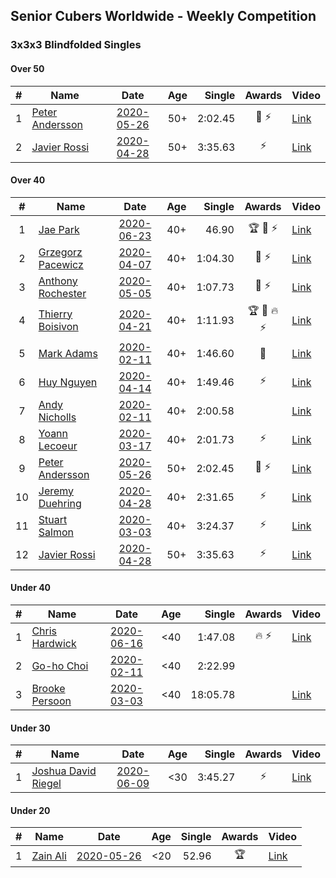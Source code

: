 ## Senior Cubers Worldwide - Weekly Competition
### 3x3x3 Blindfolded Singles

#### Over 50

| # | Name | Date | Age | Single | Awards | Video |
| :--: | -- | :--: | :--: | --: | :--: | -- |
| 1 | [Peter Andersson](../persons/peter_andersson.md) | [2020-05-26](results/2020-05-26.md) | 50+ | 2:02.45 | 🥈 ⚡ | [Link](https://www.facebook.com/events/1531820936993798/permalink/1533584773484081/) |
| 2 | [Javier Rossi](../persons/javier_rossi.md) | [2020-04-28](results/2020-04-28.md) | 50+ | 3:35.63 | ⚡ | [Link](https://www.facebook.com/events/534758690547855/permalink/535205530503171/) |

#### Over 40

| # | Name | Date | Age | Single | Awards | Video |
| :--: | -- | :--: | :--: | --: | :--: | -- |
| 1 | [Jae Park](../persons/jae_park.md) | [2020-06-23](results/2020-06-23.md) | 40+ | 46.90 | 🏆 🥇 ⚡ | [Link](https://www.facebook.com/events/850175445522887/permalink/852285558645209/) |
| 2 | [Grzegorz Pacewicz](../persons/grzegorz_pacewicz.md) | [2020-04-07](results/2020-04-07.md) | 40+ | 1:04.30 | 🥈 ⚡ | [Link](https://www.facebook.com/events/258196271885699/permalink/262125944826065/) |
| 3 | [Anthony Rochester](../persons/anthony_rochester.md) | [2020-05-05](results/2020-05-05.md) | 40+ | 1:07.73 | 🥈 ⚡ | [Link](https://www.facebook.com/events/2624652641189887/permalink/2625346837787134/) |
| 4 | [Thierry Boisivon](../persons/thierry_boisivon.md) | [2020-04-21](results/2020-04-21.md) | 40+ | 1:11.93 | 🏆 🥇 🔥 ⚡ | [Link](https://www.facebook.com/events/1312095715657208/permalink/1316281738571939/) |
| 5 | [Mark Adams](../persons/mark_adams.md) | [2020-02-11](results/2020-02-11.md) | 40+ | 1:46.60 | 🥉 | [Link](https://www.facebook.com/events/173728187264773/permalink/176409236996668/) |
| 6 | [Huy Nguyen](../persons/huy_nguyen.md) | [2020-04-14](results/2020-04-14.md) | 40+ | 1:49.46 | ⚡ | [Link](https://www.facebook.com/events/232067087873656/permalink/233219761091722/) |
| 7 | [Andy Nicholls](../persons/andy_nicholls.md) | [2020-02-11](results/2020-02-11.md) | 40+ | 2:00.58 |  | [Link](https://www.facebook.com/events/173728187264773/permalink/174217337215858/) |
| 8 | [Yoann Lecoeur](../persons/yoann_lecoeur.md) | [2020-03-17](results/2020-03-17.md) | 40+ | 2:01.73 | ⚡ | [Link](https://www.facebook.com/events/616010612582835/permalink/617576952426201/) |
| 9 | [Peter Andersson](../persons/peter_andersson.md) | [2020-05-26](results/2020-05-26.md) | 50+ | 2:02.45 | 🥈 ⚡ | [Link](https://www.facebook.com/events/1531820936993798/permalink/1533584773484081/) |
| 10 | [Jeremy Duehring](../persons/jeremy_duehring.md) | [2020-04-28](results/2020-04-28.md) | 40+ | 2:31.65 | ⚡ | [Link](https://www.facebook.com/events/534758690547855/permalink/538273463529711/) |
| 11 | [Stuart Salmon](../persons/stuart_salmon.md) | [2020-03-03](results/2020-03-03.md) | 40+ | 3:24.37 | ⚡ | [Link](https://www.facebook.com/events/186820176097844/permalink/188740669239128/) |
| 12 | [Javier Rossi](../persons/javier_rossi.md) | [2020-04-28](results/2020-04-28.md) | 50+ | 3:35.63 | ⚡ | [Link](https://www.facebook.com/events/534758690547855/permalink/535205530503171/) |

#### Under 40

| # | Name | Date | Age | Single | Awards | Video |
| :--: | -- | :--: | :--: | --: | :--: | -- |
| 1 | [Chris Hardwick](../persons/chris_hardwick.md) | [2020-06-16](results/2020-06-16.md) | <40 | 1:47.08 | 🔥 ⚡ | [Link](https://www.facebook.com/events/208176410240808/permalink/210547000003749/) |
| 2 | [Go-ho Choi](../persons/go-ho_choi.md) | [2020-02-11](results/2020-02-11.md) | <40 | 2:22.99 |  | |
| 3 | [Brooke Persoon](../persons/brooke_persoon.md) | [2020-03-03](results/2020-03-03.md) | <40 | 18:05.78 |  | [Link](https://www.facebook.com/events/186820176097844/permalink/191609515618910/) |

#### Under 30

| # | Name | Date | Age | Single | Awards | Video |
| :--: | -- | :--: | :--: | --: | :--: | -- |
| 1 | [Joshua David Riegel](../persons/joshua_david_riegel.md) | [2020-06-09](results/2020-06-09.md) | <30 | 3:45.27 | ⚡ | [Link](https://www.facebook.com/events/620460455211235/permalink/624275494829731/) |

#### Under 20

| # | Name | Date | Age | Single | Awards | Video |
| :--: | -- | :--: | :--: | --: | :--: | -- |
| 1 | [Zain Ali](../persons/zain_ali.md) | [2020-05-26](results/2020-05-26.md) | <20 | 52.96 | 🏆 | [Link](https://www.facebook.com/events/1531820936993798/permalink/1535485533294005/) |


<!-- Global site tag (gtag.js) - Google Analytics -->
<script async src="https://www.googletagmanager.com/gtag/js?id=UA-86348435-3"></script>
<script>window.dataLayer = window.dataLayer || []; function gtag() {dataLayer.push(arguments);} gtag('js', new Date()); gtag('config', 'UA-86348435-3');</script>
